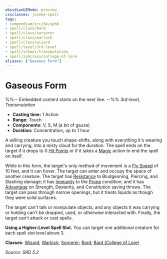 ```yaml
---
obsidianUIMode: preview
cssclasses: json5e-spell
tags:
- compendium/src/5e/xphb
- spell/class/bard
- spell/class/sorcerer
- spell/class/warlock
- spell/class/wizard
- spell/level/3rd-level
- spell/school/transmutation
- spell/subclass/college-of-lore
aliases: ["Gaseous Form"]
---
```

# Gaseous Form
%%-- Embedded content starts on the next line. --%%
*3rd-level, Transmutation*  

- **Casting time:** 1 Action
- **Range:** Touch
- **Components:** V, S, M (a bit of gauze)
- **Duration:** Concentration, up to 1 hour

A willing creature you touch shape-shifts, along with everything it's wearing and carrying, into a misty cloud for the duration. The spell ends on the target if it drops to 0 [Hit Points](rules/variant-rules/hit-points-xphb.md) or if it takes a [Magic](rules/actions.md#Magic) action to end the spell on itself.

While in this form, the target's only method of movement is a [Fly Speed](rules/variant-rules/fly-speed-xphb.md) of 10 feet, and it can hover. The target can enter and occupy the space of another creature. The target has [Resistance](rules/variant-rules/resistance-xphb.md) to Bludgeoning, Piercing, and Slashing damage; it has [Immunity](rules/variant-rules/immunity-xphb.md) to the [Prone](rules/conditions.md#Prone) condition; and it has [Advantage](rules/variant-rules/advantage-xphb.md) on Strength, Dexterity, and Constitution saving throws. The target can pass through narrow openings, but it treats liquids as though they were solid surfaces.

The target can't talk or manipulate objects, and any objects it was carrying or holding can't be dropped, used, or otherwise interacted with. Finally, the target can't attack or cast spells.

**Using a Higher-Level Spell Slot.** You can target one additional creature for each spell slot level above 3.

**Classes**: [Wizard](compendium/lists/list-spells-classes-wizard.md); [Warlock](compendium/lists/list-spells-classes-warlock.md); [Sorcerer](compendium/lists/list-spells-classes-sorcerer.md); [Bard](compendium/lists/list-spells-classes-bard.md); [Bard (College of Lore)](compendium/lists/list-spells-classes-bard-xphb-college-of-lore-xphb.md "subclass=XPHB;class=XPHB")

*Source: SRD 5.2*